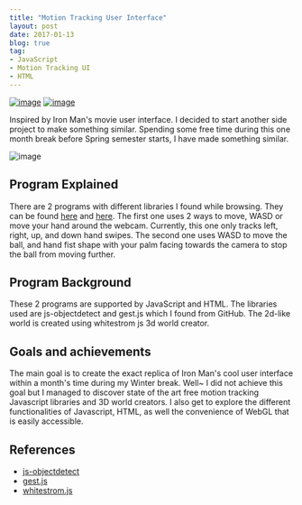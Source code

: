 ```yaml
---
title: "Motion Tracking User Interface"
layout: post
date: 2017-01-13
blog: true
tag:
- JavaScript
- Motion Tracking UI
- HTML
---
```


[![image](https://liewsanmin.github.io/images/motionTracking/gest.png)](https://liewsanmin.github.io/projects/motionTracking/gest.html)
[![image](https://liewsanmin.github.io/images/motionTracking/objectDetect.png)](https://liewsanmin.github.io/projects/motionTracking/objectDetect.html)


Inspired by Iron Man's movie user interface. I decided to start another side
project to make something similar. Spending some free time during this one month
break before Spring semester starts, I have made something similar.

![image][1]

## Program Explained

There are 2 programs with different libraries I found while browsing. They can
be found [here](https://liewsanmin.github.io/projects/motionTracking/gest.html) and [here](https://liewsanmin.github.io/projects/motionTracking/objectDetect.html). The first one uses 2 ways to move, WASD or move your hand around the webcam. Currently, this one only tracks left, right, up, and down
hand swipes. The second one uses WASD to move the ball, and hand fist shape with
your palm facing towards the camera to stop the ball from moving further.

## Program Background

These 2 programs are supported by JavaScript and HTML. The libraries used are
js-objectdetect and gest.js which I found from GitHub. The 2d-like world is
created using whitestrom js 3d world creator.

## Goals and achievements

The main goal is to create the exact replica of Iron Man's cool user interface
within a month's time during my Winter break. Well~ I did not achieve this goal
but I managed to discover state of the art free motion tracking Javascript
libraries and 3D world creators. I also get to explore the different
functionalities of Javascript, HTML, as well the convenience of WebGL that is
easily accessible.

## References

- [js-objectdetect](https://github.com/mtschirs/js-objectdetect)
- [gest.js](https://github.com/hadimichael/gest.js)
- [whitestrom.js](https://github.com/WhitestormJS/whitestorm.js)


[1]: https://liewsanmin.github.io/images/motionTracking/ironManHologram.jpg
